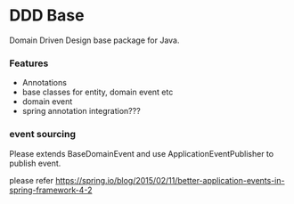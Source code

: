 DDD Base
========================================
Domain Driven Design base package for Java.


### Features

* Annotations
* base classes for entity, domain event etc
* domain event
* spring annotation integration???


### event sourcing

Please extends BaseDomainEvent and use ApplicationEventPublisher to publish event.

please refer https://spring.io/blog/2015/02/11/better-application-events-in-spring-framework-4-2

